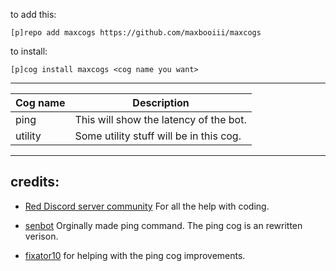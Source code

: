 
to add this: 

`[p]repo add maxcogs https://github.com/maxbooiii/maxcogs`

to install:

`[p]cog install maxcogs <cog name you want>`

---------------------------------------------------------------

<table>
<thead>
<tr>
<th>Cog name</th>
<th>Description</th>
</tr>
</thead>
<tbody>
<tr>
<td>ping</td>
<td>This will show the latency of the bot.</td>
</tr>
<tr>
<td>utility</td>
<td>Some utility stuff will be in this cog.</td>
</tr>
</tbody>
</table>

----------------------------------------------------------------
## credits:
- [Red Discord server community](https://discord.gg/red) For all the help with coding. 

- [senbot](https://github.com/Nesroht/Senbot-Cogs) Orginally made ping command. The ping cog is an rewritten verison.

- [fixator10](https://github.com/fixator10/Fixator10-Cogs) for helping with the ping cog improvements.
